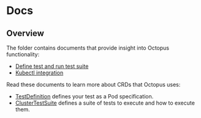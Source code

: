 # Docs

## Overview

The folder contains documents that provide insight into Octopus functionality:

<!-- Update the list each time you modify the document structure in this folder. -->

- [Define test and run test suite](tutorial.md) 
- [Kubectl integration](kubectl-integration.md)

Read these documents to learn more about CRDs that Octopus uses:

- [TestDefinition](crd-test-definition.md) defines your test as a Pod specification.
- [ClusterTestSuite](crd-cluster-test-suite.md) defines a suite of tests to execute and how to execute them.